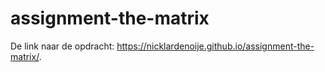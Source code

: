 # assignment-the-matrix

De link naar de opdracht: https://nicklardenoije.github.io/assignment-the-matrix/.
